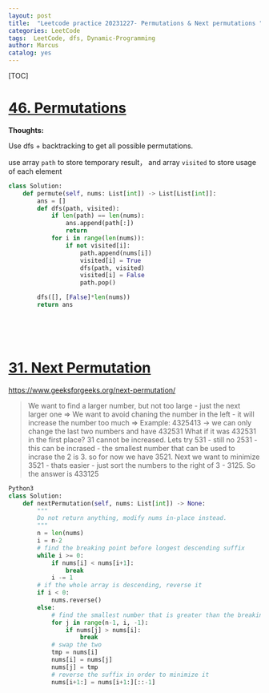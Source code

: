 ```yaml
---
layout: post
title:  "Leetcode practice 20231227- Permutations & Next permutations "
categories: LeetCode
tags:  LeetCode, dfs, Dynamic-Programming
author: Marcus
catalog: yes
---
```


[TOC]

# [46. Permutations](https://leetcode.com/problems/permutations/)

**Thoughts:**

Use dfs + backtracking to get all possible permutations.

use array `path` to store temporary result， and array `visited` to store usage of each element

```python
class Solution:
    def permute(self, nums: List[int]) -> List[List[int]]:
        ans = []
        def dfs(path, visited):
            if len(path) == len(nums):
                ans.append(path[:])
                return
            for i in range(len(nums)):
                if not visited[i]:
                    path.append(nums[i])
                    visited[i] = True
                    dfs(path, visited)
                    visited[i] = False
                    path.pop()

        dfs([], [False]*len(nums))
        return ans
```

&nbsp;

&nbsp;



# [31. Next Permutation](https://leetcode.com/problems/next-permutation/)

https://www.geeksforgeeks.org/next-permutation/

> We want to find a larger number, but not too large - just the next larger one =>
> We want to avoid chaning the number in the left - it will increase the number too much =>
> Example: 4325413 -> we can only change the last two numbers and have 432531
> What if it was 432531 in the first place? 31 cannot be increased.
> Lets try 531 - still no
> 2531 - this can be incrased - the smallest number that can be used to incrase the 2 is 3. so for now we have 3521.
> Next we want to minimize 3521 - thats easier - just sort the numbers to the right of 3 - 3125. So the answer is 433125

```Python
Python3
class Solution:
    def nextPermutation(self, nums: List[int]) -> None:
        """
        Do not return anything, modify nums in-place instead.
        """
        n = len(nums)
        i = n-2
        # find the breaking point before longest descending suffix
        while i >= 0:
            if nums[i] < nums[i+1]:
                break
            i -= 1
        # if the whole array is descending, reverse it
        if i < 0:
            nums.reverse()
        else:
            # find the smallest number that is greater than the breaking point number (to replace it)
            for j in range(n-1, i, -1):
                if nums[j] > nums[i]:
                    break
            # swap the two
            tmp = nums[i]
            nums[i] = nums[j]
            nums[j] = tmp
            # reverse the suffix in order to minimize it
            nums[i+1:] = nums[i+1:][::-1]
```

